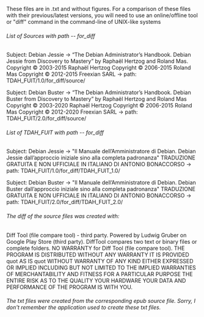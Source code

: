 These files are in .txt and without figures. For a comparison of these files with their previous/latest versions, you will need to use an online/offline tool or "diff" command in the command-line of UNIX-like systems

###### List of Sources with path -- for_diff

Subject: Debian Jessie -> “The Debian Administrator’s Handbook. Debian Jessie from Discovery to Mastery” by Raphaël Hertzog and Roland Mas. Copyright © 2003-2015 Raphaël Hertzog Copyright © 2006-2015 Roland Mas Copyright © 2012-2015 Freexian SARL -> path: TDAH_FUIT/1.0/for_diff/source/

Subject: Debian Buster -> “The Debian Administrator’s Handbook. Debian Buster from Discovery to Mastery” by Raphaël Hertzog and Roland Mas Copyright © 2003-2020 Raphaël Hertzog Copyright © 2006-2015 Roland Mas Copyright © 2012-2020 Freexian SARL -> path: TDAH_FUIT/2.0/for_diff/source/

###### List of TDAH_FUIT with path -- for_diff

Subject: Debian Jessie -> "Il Manuale dell’Amministratore di Debian. Debian Jessie dall’approccio iniziale sino alla completa padronanza" TRADUZIONE GRATUITA E NON UFFICIALE IN ITALIANO DI ANTONIO BONACCORSO -> path: TDAH_FUIT/1.0/for_diff/TDAH_FUIT_1.0/

Subject: Debian Buster -> "Il Manuale dell’Amministratore di Debian. Debian Buster dall’approccio iniziale sino alla completa padronanza" TRADUZIONE GRATUITA E NON UFFICIALE IN ITALIANO DI ANTONIO BONACCORSO -> path: TDAH_FUIT/2.0/for_diff/TDAH_FUIT_2.0/

###### The diff of the source files was created with:

Diff Tool (file compare tool) - third party. Powered by Ludwig Gruber on Google Play Store (third party). DiffTool compares two text or binary files or complete folders. NO WARRANTY for Diff Tool (file compare tool). THE PROGRAM IS DISTRIBUTED WITHOUT ANY WARRANTY IT IS PROVIDED quot AS IS quot WITHOUT WARRANTY OF ANY KIND EITHER EXPRESSED OR IMPLIED INCLUDING BUT NOT LIMITED TO THE IMPLIED WARRANTIES OF MERCHANTABILITY AND FITNESS FOR A PARTICULAR PURPOSE THE ENTIRE RISK AS TO THE QUALITY YOUR HARDWARE YOUR DATA AND PERFORMANCE OF THE PROGRAM IS WITH YOU.

###### The txt files were created from the corresponding epub source file. Sorry, I don't remember the application used to create these txt files.
